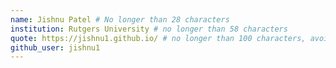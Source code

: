 ```yaml
---
name: Jishnu Patel # No longer than 28 characters
institution: Rutgers University # no longer than 58 characters
quote: https://jishnu1.github.io/ # no longer than 100 characters, avoid using quotes(") to guarantee the format remains the same.
github_user: jishnu1
---
```

